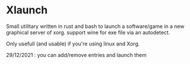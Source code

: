 # Xlaunch

Small utilitary written in rust and bash to launch a software/game in a new graphical server of xorg. support wine for exe file via an autodetect.

Only usefull (and usable) if you're using linux and Xorg.


29/12/2021 : you can add/remove entries and launch them
